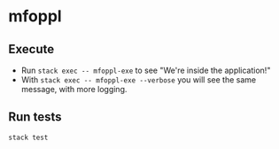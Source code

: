 # mfoppl

## Execute

* Run `stack exec -- mfoppl-exe` to see "We're inside the application!"
* With `stack exec -- mfoppl-exe --verbose` you will see the same message, with more logging.

## Run tests

`stack test`
